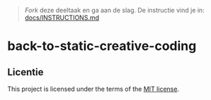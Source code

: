 > _Fork_ deze deeltaak en ga aan de slag. 
De instructie vind je in: [docs/INSTRUCTIONS.md](docs/INSTRUCTIONS.md)

# back-to-static-creative-coding

## Licentie

This project is licensed under the terms of the [MIT license](./LICENSE).
